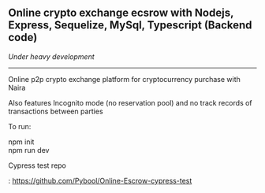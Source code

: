 ## Online crypto exchange ecsrow with Nodejs, Express, Sequelize, MySql, Typescript (Backend code)
*Under heavy development*  

---  

<p >Online p2p crypto exchange platform for cryptocurrency purchase with Naira 
</p>
<p/>
  Also features Incognito mode (no reservation pool) and no track records of transactions between parties

</p>

<p>To run:</p>
<p>npm init<br>npm run dev</p>

<p>Cypress test repo</p>: <a href='https://github.com/Pybool/Online-Escrow-cypress-test'>https://github.com/Pybool/Online-Escrow-cypress-test</a>
